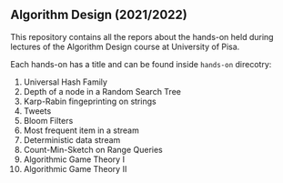 ## Algorithm Design (2021/2022)

This repository contains all the repors about the hands-on held during lectures of the Algorithm Design course at University of Pisa.

Each hands-on has a title and can be found inside `hands-on` direcotry:
1. Universal Hash Family
2. Depth of a node in a Random Search Tree
3. Karp-Rabin fingeprinting on strings
4. Tweets
5. Bloom Filters
6. Most frequent item in a stream
7. Deterministic data stream
8. Count-Min-Sketch on Range Queries
9. Algorithmic Game Theory I
10. Algorithmic Game Theory II